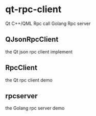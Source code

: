 # qt-rpc-client
Qt C++/QML Rpc call Golang Rpc server


## QJsonRpcClient

the Qt json rpc client implement

## RpcClient

the Qt rpc client demo


## rpcserver

the Golang rpc server demo
